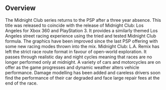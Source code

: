 ## Overview

The Midnight Club series returns to the PSP after a three year absence. This title was released to coincide with the release of Midnight Club: Los Angeles for Xbox 360 and PlayStation 3. It provides a similarly themed Los Angeles street racing experience using the tried and tested Midnight Club formula. The graphics have been improved since the last PSP offering with some new racing modes thrown into the mix. Midnight Club: L.A. Remix has left the strict race route format in favour of open-world exploration. It passes through realistic day and night cycles meaning that races are no longer performed only at midnight. A variety of cars and motorcycles are on offer as the game progresses and dynamic weather alters vehicle performance. Damage modelling has been added and careless drivers soon find the performance of their car degraded and face large repair fees at the end of the race.